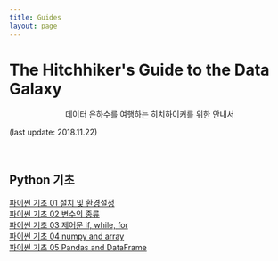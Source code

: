 ```yaml
---
title: Guides
layout: page
---
```


# The Hitchhiker's Guide to the Data Galaxy

<center>데이터 은하수를 여행하는 히치하이커를 위한 안내서</center>

(last update: 2018.11.22)

<br>

## Python 기초

[파이썬 기초 01 설치 및 환경설정](https://dr-hkim.github.io/Python-Enviornment-Setting/)  
[파이썬 기초 02 변수의 종류](https://dr-hkim.github.io/Python-Variables/)  
[파이썬 기초 03 제어문 if, while, for](https://dr-hkim.github.io/Python-Control-Structures/)  
[파이썬 기초 04 numpy and array](https://dr-hkim.github.io/Python-numpy-and-array/)  
[파이썬 기초 05 Pandas and DataFrame](https://dr-hkim.github.io/Python-pandas-and-dataframe/)  

<br>

